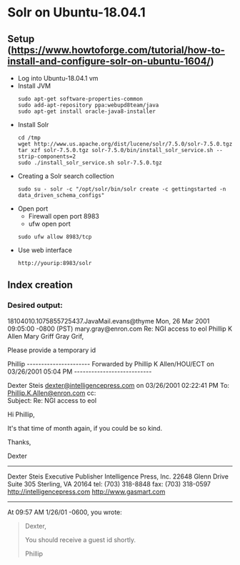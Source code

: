 # Solr on Ubuntu-18.04.1

## Setup (https://www.howtoforge.com/tutorial/how-to-install-and-configure-solr-on-ubuntu-1604/)
* Log into Ubuntu-18.04.1 vm
* Install JVM
    ```
    sudo apt-get software-properties-common
    sudo add-apt-repository ppa:webupd8team/java
    sudo apt-get install oracle-java8-installer
    ```
* Install Solr 
    ```
    cd /tmp
    wget http://www.us.apache.org/dist/lucene/solr/7.5.0/solr-7.5.0.tgz
    tar xzf solr-7.5.0.tgz solr-7.5.0/bin/install_solr_service.sh --strip-components=2
    sudo ./install_solr_service.sh solr-7.5.0.tgz
    ```
* Creating a Solr search collection
    ```
    sudo su - solr -c "/opt/solr/bin/solr create -c gettingstarted -n data_driven_schema_configs"
    ```
* Open port
    * Firewall open port 8983
    * ufw open port
    ```
    sudo ufw allow 8983/tcp
    ```
* Use web interface
    ```
    http://yourip:8983/solr
    ```

## Index creation

### Desired output:
<add>
<doc>
<field name="message_id">18104010.1075855725437.JavaMail.evans@thyme</field>
<field name="date">Mon, 26 Mar 2001 09:05:00 -0800 (PST)</field>
<field name="from">mary.gray@enron.com</field>
<field name="to"></field>
<field name="subject">Re: NGI access to eol</field>
<field name="from_name">Phillip K Allen</field>
<field name="to_name">Mary Griff Gray</field>
<field name="content">Grif,

Please provide a temporary id

Phillip
---------------------- Forwarded by Phillip K Allen/HOU/ECT on 03/26/2001 
05:04 PM ---------------------------


Dexter Steis <dexter@intelligencepress.com> on 03/26/2001 02:22:41 PM
To: Phillip.K.Allen@enron.com
cc:  
Subject: Re: NGI access to eol


Hi Phillip,

It's that time of month again, if you could be so kind.

Thanks,

Dexter

*****************************
Dexter Steis
Executive Publisher
Intelligence Press, Inc.
22648 Glenn Drive Suite 305
Sterling, VA 20164
tel: (703) 318-8848
fax: (703) 318-0597
http://intelligencepress.com
http://www.gasmart.com
******************************


At 09:57 AM 1/26/01 -0600, you wrote:

>Dexter,
>
>You should receive a guest id shortly.
>
>Phillip
</field>
</doc>
</add>